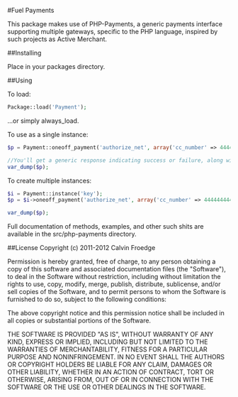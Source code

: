#Fuel Payments

This package makes use of PHP-Payments, a generic payments interface supporting multiple gateways, specific to the PHP language, inspired by such projects as Active Merchant.

##Installing

Place in your packages directory.

##Using

To load:

```php
Package::load('Payment');
```
...or simply always_load.

To use as a single instance:

```php
$p = Payment::oneoff_payment('authorize_net', array('cc_number' => 4444444444444444, 'cc_code' => 432, 'amount' => 30.00));

//You'll get a generic response indicating success or failure, along with a message, error code and the raw response from the gateway
var_dump($p);
```

To create multiple instances:
```php
$i = Payment::instance('key');
$p = $i->oneoff_payment('authorize_net', array('cc_number' => 444444444444, 'cc_code' => 432, 'amount' => 30.00));

var_dump($p);
```
Full documentation of methods, examples, and other such shits are available in the src/php-payments directory.

##License
Copyright (c) 2011-2012 Calvin Froedge

Permission is hereby granted, free of charge, to any person obtaining a copy of this software and associated documentation files (the "Software"), to deal in the Software without restriction, including without limitation the rights to use, copy, modify, merge, publish, distribute, sublicense, and/or sell copies of the Software, and to permit persons to whom the Software is furnished to do so, subject to the following conditions:

The above copyright notice and this permission notice shall be included in all copies or substantial portions of the Software.

THE SOFTWARE IS PROVIDED "AS IS", WITHOUT WARRANTY OF ANY KIND, EXPRESS OR IMPLIED, INCLUDING BUT NOT LIMITED TO THE WARRANTIES OF MERCHANTABILITY, FITNESS FOR A PARTICULAR PURPOSE AND NONINFRINGEMENT. IN NO EVENT SHALL THE AUTHORS OR COPYRIGHT HOLDERS BE LIABLE FOR ANY CLAIM, DAMAGES OR OTHER LIABILITY, WHETHER IN AN ACTION OF CONTRACT, TORT OR OTHERWISE, ARISING FROM, OUT OF OR IN CONNECTION WITH THE SOFTWARE OR THE USE OR OTHER DEALINGS IN THE SOFTWARE.
